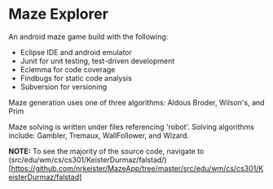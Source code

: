 # Maze Explorer

An android maze game build with the following:
* Eclipse IDE and android emulator
* Junit for unit testing, test-driven development
* Eclemma for code coverage
* Findbugs for static code analysis
* Subversion for versioning

Maze generation uses one of three algorithms: Aldous Broder, Wilson's, and Prim


Maze solving is written under files referencing 'robot'. Solving algorithms include: Gambler, Tremaux, WallFollower, and Wizard.


**NOTE:** To see the majority of the source code, navigate to (src/edu/wm/cs/cs301/KeisterDurmaz/falstad/)[https://github.com/nrkeister/MazeApp/tree/master/src/edu/wm/cs/cs301/KeisterDurmaz/falstad]
